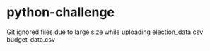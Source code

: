 # python-challenge
Git ignored files due to large size while uploading
election_data.csv
budget_data.csv